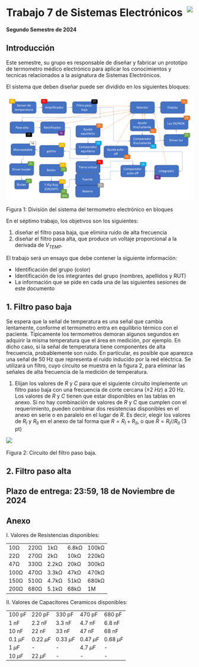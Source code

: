 # <img src="https://julianodb.github.io/SISTEMAS_ELECTRONICOS_PARA_INGENIERIA_BIOMEDICA/img/logo_fing.png?raw=true" align="right" height="45"> Trabajo 7 de Sistemas Electrónicos

#### Segundo Semestre de 2024

## Introducción

Este semestre, su grupo es responsable de diseñar y fabricar un prototipo de termometro médico electrónico para aplicar los conocimientos y tecnicas relacionados a la asignatura de Sistemas Electrónicos. 

El sistema que deben diseñar puede ser dividido en los siguientes bloques:

![TX](../img/TX.png)

Figura 1: División del sistema del termometro electrónico en bloques

En el séptimo trabajo, los objetivos son los siguientes:

1. diseñar el filtro pasa baja, que elimina ruido de alta frecuencia
1. diseñar el filtro pasa alta, que produce un voltaje proporcional a la derivada de $V_{TEMP}$.

El trabajo será un ensayo que debe contener la siguiente información:

- Identificación del grupo (color)
- Identificación de los integrantes del grupo (nombres, apellidos y RUT)
- La información que se pide en cada una de las siguientes sesiones de este documento

## 1. Filtro paso baja

Se espera que la señal de temperatura es una señal que cambia lentamente, conforme el termometro entra en equilibrio térmico con el paciente. Tipicamente los termometros demoran algunos segundos en adquirir la misma temperatura que el área en medición, por ejemplo. En dicho caso, si la señal de temperatura tiene componentes de alta frecuencia, probablemente son ruido. En particular, es posible que aparezca una señal de 50 Hz que representa el ruido inducido por la red eléctrica. Se utilizará un filtro, cuyo circuito se muestra en la figura 2, para eliminar las señales de alta frecuencia de la medición de temperatura.

1. Elijan los valores de $R$ y $C$ para que el siguiente circuito implemente un filtro paso baja con una frecuencia de corte cercana ($\pm 2\ Hz$) a 20 Hz. Los valores de $R$ y $C$ tienen que estar disponibles en las tablas en anexo. Si no hay combinación de valores de $R$ y $C$ que cumplen con el requerimiento, pueden combinar dos resistencias disponibles en el anexo en serie o en paralelo en el lugar de $R$. Es decir, elegir los valores de $R_I$ y $R_{II}$ en el anexo de tal forma que $R = R_I + R_{II}$, o que $R = R_I // R_{II}$ (3 pt)

<img src="https://julianodb.github.io/electronic_circuits_diagrams/sallen_key_low_2_samevalues.png" width="350">

Figura 2: Circuito del filtro paso baja.

## 2. Filtro paso alta

## Plazo de entrega: 23:59, 18 de Noviembre de 2024

## Anexo

I. Valores de Resistencias disponibles:

|   |  |        |       |  |
|------|------|-----------|------------|-------|
| 10Ω  | 220Ω | 1kΩ       | 6.8kΩ      | 100kΩ |
| 22Ω  | 270Ω | 2kΩ       | 10kΩ       | 220kΩ |
| 47Ω  | 330Ω | 2.2kΩ     | 20kΩ       | 300kΩ |
| 100Ω | 470Ω | 3.3kΩ     | 47kΩ       | 470kΩ |
| 150Ω | 510Ω | 4.7kΩ     | 51kΩ       | 680kΩ |
| 200Ω | 680Ω | 5.1kΩ     | 68kΩ       | 1M    |

II. Valores de Capacitores Ceramicos disponibles:

|   |  |        |       |  |
|------|------|-----------|------------|-------|
| 100 pF  | 220 pF | 330 pF | 470 pF | 680 pF |
| 1 nF  | 2.2 nF | 3.3 nF | 4.7 nF | 6.8 nF |
| 10 nF  | 22 nF | 33 nF | 47 nF | 68 nF |
| $0.1\ \mu F$  | $0.22\ \mu F$ | $0.33\ \mu F$| $0.47\ \mu F$ | $0.68\ \mu F$ |
| $1\ \mu F$  | - | - | $4.7\ \mu F$ | - |
| $10\ \mu F$  | $22\ \mu F$ | - | - | - |
